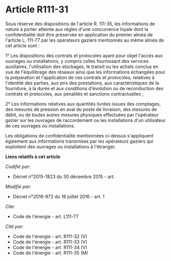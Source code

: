 # Article R111-31

Sous réserve des dispositions de l'article R. 111-35, les informations de nature à porter atteinte aux règles d'une
concurrence loyale dont la confidentialité doit être préservée en application du premier alinéa de l'article L. 111-77 par
les opérateurs gaziers mentionnés au même alinéa de cet article sont : 

1° Les dispositions des contrats et protocoles ayant pour objet l'accès aux ouvrages ou installations, y compris celles
fournissant des services auxiliaires, l'utilisation des stockages, le transit ou les achats conclus en vue de l'équilibrage
des réseaux ainsi que les informations échangées pour la préparation et l'application de ces contrats et protocoles,
relatives à l'identité des parties, aux prix des prestations, aux caractéristiques de la fourniture, à la durée et aux
conditions d'évolution ou de reconduction des contrats et protocoles, aux pénalités et sanctions contractuelles ;

2° Les informations relatives aux quantités livrées issues des comptages, des mesures de pression en aval du poste de
livraison, des mesures de débit, ou de toutes autres mesures physiques effectuées par l'opérateur gazier sur les ouvrages de
raccordement ou les installations d'un utilisateur de ces ouvrages ou installations. 

Les obligations de confidentialité mentionnées ci-dessus s'appliquent également aux informations transmises par les
opérateurs gaziers qui exploitent des ouvrages ou installations à l'étranger.

**Liens relatifs à cet article**

_Codifié par_:

  - Décret n°2015-1823 du 30 décembre 2015 - art.

_Modifié par_:

  - Décret n°2016-972 du 18 juillet 2016 - art. 1

_Cite_:

  - Code de l'énergie - art. L111-77

_Cité par_:

  - Code de l'énergie - art. R111-32 (V)
  - Code de l'énergie - art. R111-33 (V)
  - Code de l'énergie - art. R111-34 (V)
  - Code de l'énergie - art. R111-35 (M)
